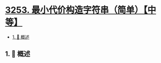 # [3253. 最小代价构造字符串（简单）【中等】](https://github.com/tnotesjs/TNotes.leetcode/tree/main/notes/3253.%20%E6%9C%80%E5%B0%8F%E4%BB%A3%E4%BB%B7%E6%9E%84%E9%80%A0%E5%AD%97%E7%AC%A6%E4%B8%B2%EF%BC%88%E7%AE%80%E5%8D%95%EF%BC%89%E3%80%90%E4%B8%AD%E7%AD%89%E3%80%91)

<!-- region:toc -->

- [1. 📝 概述](#1--概述)

<!-- endregion:toc -->

## 1. 📝 概述
